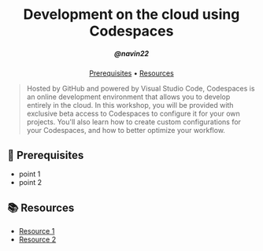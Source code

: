 <h1 align="center">Development on the cloud using Codespaces</h1>
<h5 align="center">@navin22</h3>

<p align="center">
  <a href="#mega-prerequisites">Prerequisites</a> •  
  <a href="#books-resources">Resources</a>
</p>

> Hosted by GitHub and powered by Visual Studio Code, Codespaces is an online development environment that allows you to develop entirely in the cloud. In this workshop, you will be provided with exclusive beta access to Codespaces to configure it for your own projects. You'll also learn how to create custom configurations for your Codespaces, and how to better optimize your workflow.



## :mega: Prerequisites
- point 1
- point 2

## :books: Resources
- [Resource 1]()
- [Resource 2]()
